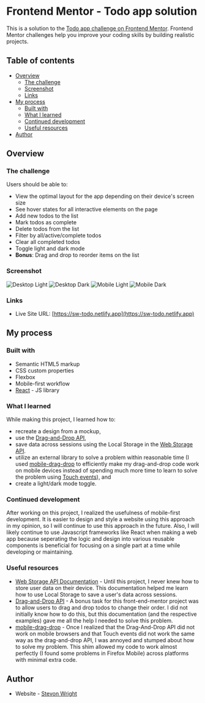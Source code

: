 # Frontend Mentor - Todo app solution

This is a solution to the [Todo app challenge on Frontend Mentor](https://www.frontendmentor.io/challenges/todo-app-Su1_KokOW). Frontend Mentor challenges help you improve your coding skills by building realistic projects.

## Table of contents

- [Overview](#overview)
  - [The challenge](#the-challenge)
  - [Screenshot](#screenshot)
  - [Links](#links)
- [My process](#my-process)
  - [Built with](#built-with)
  - [What I learned](#what-i-learned)
  - [Continued development](#continued-development)
  - [Useful resources](#useful-resources)
- [Author](#author)

## Overview

### The challenge

Users should be able to:

- View the optimal layout for the app depending on their device's screen size
- See hover states for all interactive elements on the page
- Add new todos to the list
- Mark todos as complete
- Delete todos from the list
- Filter by all/active/complete todos
- Clear all completed todos
- Toggle light and dark mode
- **Bonus**: Drag and drop to reorder items on the list

### Screenshot

![Desktop Light](./docs/images/desktop-light-screenshot.jpg)
![Desktop Dark](./docs/images/desktop-dark-screenshot.jpg)
![Mobile Light](./docs/images/mobile-light-screenshot.jpg)
![Mobile Dark](./docs/images/mobile-dark-screenshot.jpg)

### Links

- Live Site URL: [https://sw-todo.netlify.app](https://sw-todo.netlify.app)

## My process

### Built with

- Semantic HTML5 markup
- CSS custom properties
- Flexbox
- Mobile-first workflow
- [React](https://reactjs.org/) - JS library

### What I learned

While making this project, I learned how to:

- recreate a design from a mockup,
- use the [Drag-and-Drop API](https://developer.mozilla.org/en-US/docs/Web/API/HTML_Drag_and_Drop_API),
- save data across sessions using the Local Storage in the [Web Storage API](https://developer.mozilla.org/en-US/docs/Web/API/Web_Storage_API).
- utilize an external library to solve a problem within reasonable time (I used [mobile-drag-drop](https://github.com/timruffles/mobile-drag-drop) to efficiently make my drag-and-drop code work on mobile devices instead of spending much more time to learn to solve the problem using [Touch events](https://developer.mozilla.org/en-US/docs/Web/API/Touch_events)), and
- create a light/dark mode toggle.

### Continued development

After working on this project, I realized the usefulness of mobile-first development. It is easier to design and style a website using this approach in my opinion, so I will continue to use this approach in the future. Also, I will likely continue to use Javascript frameworks like React when making a web app because seperating the logic and design into various reusable components is beneficial for focusing on a single part at a time while developing or maintaining.

### Useful resources

- [Web Storage API Documentation](https://developer.mozilla.org/en-US/docs/Web/API/Web_Storage_API) - Until this project, I never knew how to store user data on their device. This documentation helped me learn how to use Local Storage to save a user's data across sessions.
- [Drag-and-Drop API](https://developer.mozilla.org/en-US/docs/Web/API/HTML_Drag_and_Drop_API) - A bonus task for this front-end-mentor project was to allow users to drag and drop todos to change their order. I did not initially know how to do this, but this documentation (and the respective examples) gave me all the help I needed to solve this problem.
- [mobile-drag-drop](https://github.com/timruffles/mobile-drag-drop) - Once I realized that the Drag-And-Drop API did not work on mobile browsers and that Touch events did not work the same way as the drag-and-drop API, I was annoyed and stumped about how to solve my problem. This shim allowed my code to work almost perfectly (I found some problems in Firefox Mobile) across platforms with minimal extra code.

## Author

- Website - [Stevon Wright](https://stevon-wright.netlify.app)
